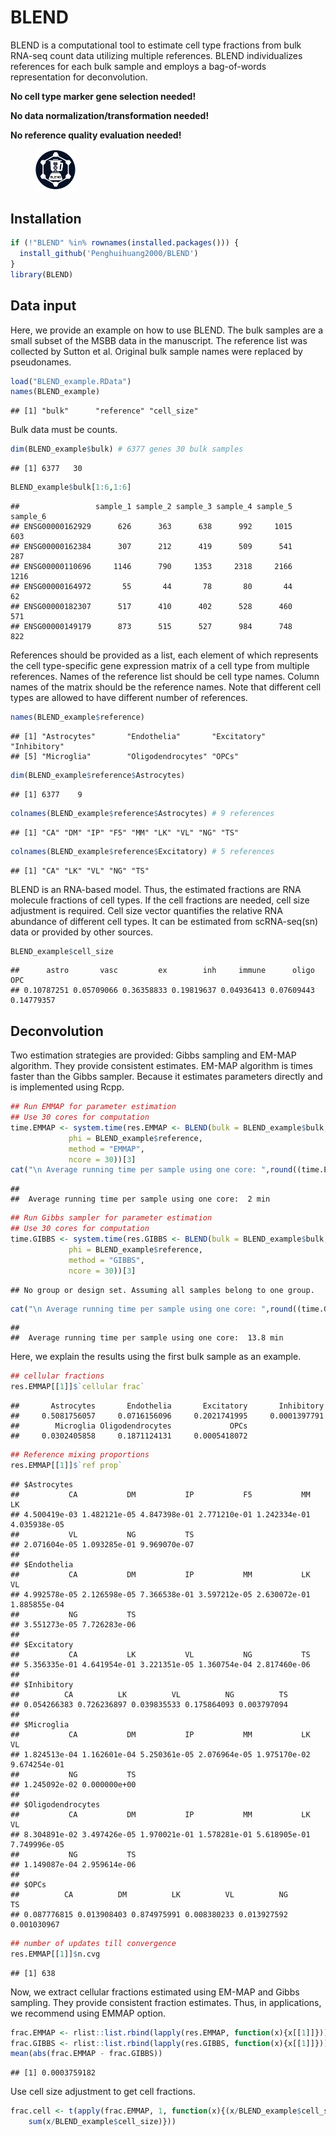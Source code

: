 # BLEND

BLEND is a computational tool to estimate cell type fractions from bulk
RNA-seq count data utilizing multiple references. BLEND individualizes
references for each bulk sample and employs a bag-of-words
representation for deconvolution.

**No cell type marker gene selection needed!**

**No data normalization/transformation needed!**

**No reference quality evaluation needed!**

<figure>
  <img src="BLEND logo.png" style="width:15%;" alt="BLEND logo" />
</figure>

## Installation

``` r
if (!"BLEND" %in% rownames(installed.packages())) {
  install_github('Penghuihuang2000/BLEND')
}
library(BLEND)
```

## Data input

Here, we provide an example on how to use BLEND. The bulk samples are a
small subset of the MSBB data in the manuscript. The reference list was
collected by Sutton et al. Original bulk sample names were replaced by
pseudonames.

``` r
load("BLEND_example.RData")
names(BLEND_example)
```

    ## [1] "bulk"      "reference" "cell_size"

Bulk data must be counts.

``` r
dim(BLEND_example$bulk) # 6377 genes 30 bulk samples
```

    ## [1] 6377   30

``` r
BLEND_example$bulk[1:6,1:6] 
```

    ##                 sample_1 sample_2 sample_3 sample_4 sample_5 sample_6
    ## ENSG00000162929      626      363      638      992     1015      603
    ## ENSG00000162384      307      212      419      509      541      287
    ## ENSG00000110696     1146      790     1353     2318     2166     1216
    ## ENSG00000164972       55       44       78       80       44       62
    ## ENSG00000182307      517      410      402      528      460      571
    ## ENSG00000149179      873      515      527      984      748      822

References should be provided as a list, each element of which
represents the cell type-specific gene expression matrix of a cell type
from multiple references. Names of the reference list should be cell
type names. Column names of the matrix should be the reference names.
Note that different cell types are allowed to have different number of
references.

``` r
names(BLEND_example$reference)
```

    ## [1] "Astrocytes"       "Endothelia"       "Excitatory"       "Inhibitory"      
    ## [5] "Microglia"        "Oligodendrocytes" "OPCs"

``` r
dim(BLEND_example$reference$Astrocytes)
```

    ## [1] 6377    9

``` r
colnames(BLEND_example$reference$Astrocytes) # 9 references
```

    ## [1] "CA" "DM" "IP" "F5" "MM" "LK" "VL" "NG" "TS"

``` r
colnames(BLEND_example$reference$Excitatory) # 5 references
```

    ## [1] "CA" "LK" "VL" "NG" "TS"

BLEND is an RNA-based model. Thus, the estimated fractions are RNA
molecule fractions of cell types. If the cell fractions are needed, cell
size adjustment is required. Cell size vector quantifies the relative
RNA abundance of different cell types. It can be estimated from
scRNA-seq(sn) data or provided by other sources.

``` r
BLEND_example$cell_size
```

    ##      astro       vasc         ex        inh     immune      oligo        OPC 
    ## 0.10787251 0.05709066 0.36358833 0.19819637 0.04936413 0.07609443 0.14779357

## Deconvolution

Two estimation strategies are provided: Gibbs sampling and EM-MAP
algorithm. They provide consistent estimates. EM-MAP algorithm is times
faster than the Gibbs sampler. Because it estimates parameters directly
and is implemented using Rcpp.

``` r
## Run EMMAP for parameter estimation
## Use 30 cores for computation
time.EMMAP <- system.time(res.EMMAP <- BLEND(bulk = BLEND_example$bulk,
             phi = BLEND_example$reference,
             method = "EMMAP",
             ncore = 30))[3]
cat("\n Average running time per sample using one core: ",round((time.EMMAP*30)/(30*60),1), "min")
```

    ## 
    ##  Average running time per sample using one core:  2 min

``` r
## Run Gibbs sampler for parameter estimation
## Use 30 cores for computation
time.GIBBS <- system.time(res.GIBBS <- BLEND(bulk = BLEND_example$bulk,
             phi = BLEND_example$reference,
             method = "GIBBS",
             ncore = 30))[3]
```

    ## No group or design set. Assuming all samples belong to one group.

``` r
cat("\n Average running time per sample using one core: ",round((time.GIBBS*30)/(30*60),1), "min")
```

    ## 
    ##  Average running time per sample using one core:  13.8 min

Here, we explain the results using the first bulk sample as an example.

``` r
## cellular fractions
res.EMMAP[[1]]$`cellular frac`
```

    ##       Astrocytes       Endothelia       Excitatory       Inhibitory 
    ##     0.5081756057     0.0716156096     0.2021741995     0.0001397791 
    ##        Microglia Oligodendrocytes             OPCs 
    ##     0.0302405858     0.1871124131     0.0005418072

``` r
## Reference mixing proportions
res.EMMAP[[1]]$`ref prop`
```

    ## $Astrocytes
    ##           CA           DM           IP           F5           MM           LK 
    ## 4.500419e-03 1.482121e-05 4.847398e-01 2.771210e-01 1.242334e-01 4.035938e-05 
    ##           VL           NG           TS 
    ## 2.071604e-05 1.093285e-01 9.969070e-07 
    ## 
    ## $Endothelia
    ##           CA           DM           IP           MM           LK           VL 
    ## 4.992578e-05 2.126598e-05 7.366538e-01 3.597212e-05 2.630072e-01 1.885855e-04 
    ##           NG           TS 
    ## 3.551273e-05 7.726283e-06 
    ## 
    ## $Excitatory
    ##           CA           LK           VL           NG           TS 
    ## 5.356335e-01 4.641954e-01 3.221351e-05 1.360754e-04 2.817460e-06 
    ## 
    ## $Inhibitory
    ##          CA          LK          VL          NG          TS 
    ## 0.054266383 0.726236897 0.039835533 0.175864093 0.003797094 
    ## 
    ## $Microglia
    ##           CA           DM           IP           MM           LK           VL 
    ## 1.824513e-04 1.162601e-04 5.250361e-05 2.076964e-05 1.975170e-02 9.674254e-01 
    ##           NG           TS 
    ## 1.245092e-02 0.000000e+00 
    ## 
    ## $Oligodendrocytes
    ##           CA           DM           IP           MM           LK           VL 
    ## 8.304891e-02 3.497426e-05 1.970021e-01 1.578281e-01 5.618905e-01 7.749996e-05 
    ##           NG           TS 
    ## 1.149087e-04 2.959614e-06 
    ## 
    ## $OPCs
    ##          CA          DM          LK          VL          NG          TS 
    ## 0.087776815 0.013908403 0.874975991 0.008380233 0.013927592 0.001030967

``` r
## number of updates till convergence
res.EMMAP[[1]]$n.cvg
```

    ## [1] 638

Now, we extract cellular fractions estimated using EM-MAP and Gibbs
sampling. They provide consistent fraction estimates. Thus, in
applications, we recommend using EMMAP option.

``` r
frac.EMMAP <- rlist::list.rbind(lapply(res.EMMAP, function(x){x[[1]]}))
frac.GIBBS <- rlist::list.rbind(lapply(res.GIBBS, function(x){x[[1]]}))
mean(abs(frac.EMMAP - frac.GIBBS))
```

    ## [1] 0.0003759182

Use cell size adjustment to get cell fractions.

``` r
frac.cell <- t(apply(frac.EMMAP, 1, function(x){(x/BLEND_example$cell_size)/
    sum(x/BLEND_example$cell_size)}))
```
